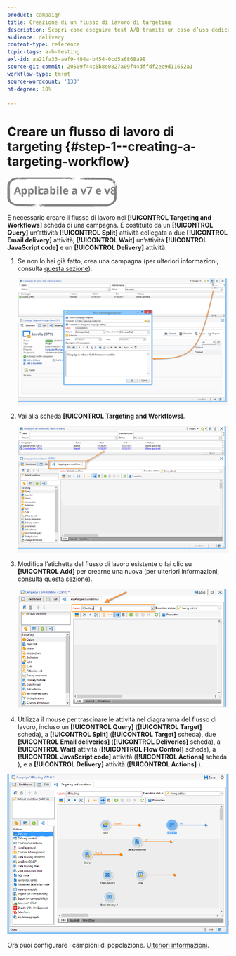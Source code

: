 ```yaml
---
product: campaign
title: Creazione di un flusso di lavoro di targeting
description: Scopri come eseguire test A/B tramite un caso d’uso dedicato.
audience: delivery
content-type: reference
topic-tags: a-b-testing
exl-id: aa21fa33-aef9-484a-b454-0cd5a6868a98
source-git-commit: 20509f44c5b8e0827a09f44dffdf2ec9d11652a1
workflow-type: tm+mt
source-wordcount: '133'
ht-degree: 10%

---
```


# Creare un flusso di lavoro di targeting {#step-1--creating-a-targeting-workflow}

![](../../assets/common.svg)

È necessario creare il flusso di lavoro nel **[!UICONTROL Targeting and Workflows]** scheda di una campagna. È costituito da un **[!UICONTROL Query]** un’attività **[!UICONTROL Split]** attività collegata a due **[!UICONTROL Email delivery]** attività, **[!UICONTROL Wait]** un’attività **[!UICONTROL JavaScript code]** e un **[!UICONTROL Delivery]** attività.

1. Se non lo hai già fatto, crea una campagna (per ulteriori informazioni, consulta [questa sezione](../../campaign/using/setting-up-marketing-campaigns.md#creating-a-campaign)).

   ![](assets/use_case_abtesting_targetwkfl_001.png)

1. Vai alla scheda **[!UICONTROL Targeting and Workflows]**. 

   ![](assets/use_case_abtesting_targetwkfl_002.png)

1. Modifica l’etichetta del flusso di lavoro esistente o fai clic su **[!UICONTROL Add]** per crearne una nuova (per ulteriori informazioni, consulta [questa sezione](../../campaign/using/marketing-campaign-deliveries.md#selecting-the-target-population)).

   ![](assets/use_case_abtesting_targetwkfl_003.png)

1. Utilizza il mouse per trascinare le attività nel diagramma del flusso di lavoro, incluso un **[!UICONTROL Query]** (**[!UICONTROL Target]** scheda), a **[!UICONTROL Split]** (**[!UICONTROL Target]** scheda), due **[!UICONTROL Email deliveries]** (**[!UICONTROL Deliveries]** scheda), a **[!UICONTROL Wait]** attività (**[!UICONTROL Flow Control]** scheda), a **[!UICONTROL JavaScript code]** attività (**[!UICONTROL Actions]** scheda ), e a **[!UICONTROL Delivery]** attività (**[!UICONTROL Actions]** ).

![](assets/use_case_abtesting_targetwkfl_004.png)

Ora puoi configurare i campioni di popolazione. [Ulteriori informazioni](a-b-testing-uc-population-samples.md).
